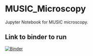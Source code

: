 # MUSIC_Microscopy
Jupyter Notebook for MUSIC microscopy.

## Link to binder to run
[![Binder](https://mybinder.org/badge_logo.svg)](https://mybinder.org/v2/gh/ElasticDuckCode/MUSIC_Microscopy/HEAD?filepath=https%3A%2F%2Fgithub.com%2FElasticDuckCode%2FMUSIC_Microscopy%2Fblob%2Fmain%2FMUSIC_Microscopy.ipynb)

